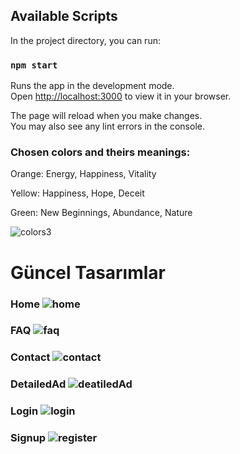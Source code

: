 ## Available Scripts

In the project directory, you can run:

### `npm start`

Runs the app in the development mode.\
Open [http://localhost:3000](http://localhost:3000) to view it in your browser.

The page will reload when you make changes.\
You may also see any lint errors in the console.

### Chosen colors and theirs meanings:
Orange: Energy, Happiness, Vitality

Yellow: Happiness, Hope, Deceit

Green: New Beginnings, Abundance, Nature

![colors3](https://user-images.githubusercontent.com/94448231/227480603-48cc771b-3a53-4376-a15b-d049b1832ae8.PNG)


# Güncel Tasarımlar
### Home ![home](https://user-images.githubusercontent.com/94448231/227478055-5ac605f9-5645-4344-aa61-563c2f359975.png)
### FAQ ![faq](https://user-images.githubusercontent.com/94448231/227478115-f9eced62-8a38-4241-928e-1743754ed63e.png)
### Contact ![contact](https://user-images.githubusercontent.com/94448231/227478185-21003d48-d746-4d04-91f5-fe2a4f7a3bcd.png)
### DetailedAd ![deatiledAd](https://user-images.githubusercontent.com/94448231/227478227-e08f4b00-6e2c-4ecc-a529-2b00b6d606d4.png)
### Login ![login](https://user-images.githubusercontent.com/94448231/227478253-cf87b9e6-ed7f-4666-a5e0-88504c0ca328.png)
### Signup ![register](https://user-images.githubusercontent.com/94448231/227478291-d52ddc59-2e56-4c12-9ee6-344e6b534db3.png)
